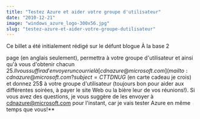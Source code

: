 ```yaml
---
title: "Testez Azure et aider votre groupe d'utilisateur"
date: "2010-12-21"
image: "windows_azure_logo-300x56.jpg"
slug: "testez-azure-et-aider-votre-groupe-dutilisateur"
---
```


Ce billet a été initialement rédigé sur le défunt blogue À la base 2

page (en anglais seulement), permettra à votre groupe d'utilisateur et ainsi qu'à vous d'obtenir chacun 25$. Il vous suffira d'envoyer un courriel à [cdnazure@microsoft.com](mailto:cdnazure@microsoft.com?subject=CTTDNUG%20-%20Azure%20Deployment) avec une capture d'écran d'une application déployé sur la plateforme Azure, en incluant le nom complet de votre groupe d'utilisateur et leur l'adresse postale. Pas plus compliqué! De plus, si vous ne voulez pas être chargé pour l'application en ligne par la suite, il vous suffira de la mettre hors-ligne.**Donc en gros, testez gratuitement Azure, obtenez 25$ (en carte cadeau je crois) et donnez 25$ à votre groupe d'utilisateur (toujours bon pour aider aux différentes soirées, à payer le site Web ou la bière leur de vos réunions!). Si vous avez des questions, je vous suggère de les envoyer à [cdnazure@microsoft.com](mailto:cdnazure@microsoft.com) pour l'instant, car je vais tester Azure en même temps que vous!**

